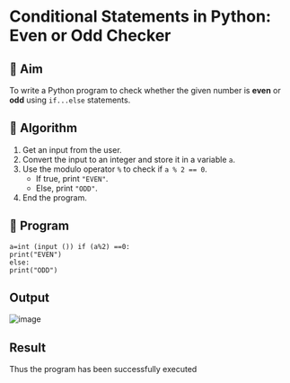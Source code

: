 # Conditional Statements in Python: Even or Odd Checker

## 🎯 Aim
To write a Python program to check whether the given number is **even** or **odd** using `if...else` statements.

## 🧠 Algorithm
1. Get an input from the user.
2. Convert the input to an integer and store it in a variable `a`.
3. Use the modulo operator `%` to check if `a % 2 == 0`.
   - If true, print `"EVEN"`.
   - Else, print `"ODD"`.
4. End the program.

## 🧾 Program
```
a=int (input ()) if (a%2) ==0:
print("EVEN")
else:
print("ODD")
```
## Output
![image](https://github.com/user-attachments/assets/87790b97-f9b1-4605-a8b4-0a41f90b80a0)


## Result
   Thus the program has been successfully executed
